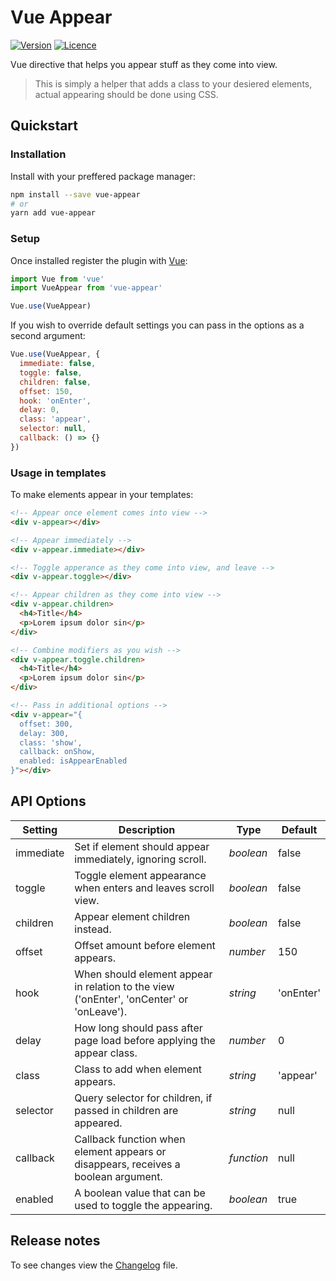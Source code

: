 # Vue Appear

[![Version](https://img.shields.io/npm/v/vue-appear.svg)](https://www.npmjs.com/package/vue-appear)
[![Licence](https://img.shields.io/npm/l/vue-appear.svg)](https://www.npmjs.com/package/vue-appear)

Vue directive that helps you appear stuff as they come into view.

> This is simply a helper that adds a class to your desiered elements, actual appearing should be done using CSS.


## Quickstart

### Installation

Install with your preffered package manager:

```bash
npm install --save vue-appear
# or
yarn add vue-appear
```

### Setup

Once installed register the plugin with [Vue]:

```js
import Vue from 'vue'
import VueAppear from 'vue-appear'

Vue.use(VueAppear)
```

If you wish to override default settings you can pass in the options as a second argument:

```js
Vue.use(VueAppear, {
  immediate: false,
  toggle: false,
  children: false,
  offset: 150,
  hook: 'onEnter',
  delay: 0,
  class: 'appear',
  selector: null,
  callback: () => {}
})
```

### Usage in templates

To make elements appear in your templates:

```html
<!-- Appear once element comes into view -->
<div v-appear></div>

<!-- Appear immediately -->
<div v-appear.immediate></div>

<!-- Toggle apperance as they come into view, and leave -->
<div v-appear.toggle></div>

<!-- Appear children as they come into view -->
<div v-appear.children>
  <h4>Title</h4>
  <p>Lorem ipsum dolor sin</p>
</div>

<!-- Combine modifiers as you wish -->
<div v-appear.toggle.children>
  <h4>Title</h4>
  <p>Lorem ipsum dolor sin</p>
</div>

<!-- Pass in additional options -->
<div v-appear="{
  offset: 300,
  delay: 300,
  class: 'show',
  callback: onShow,
  enabled: isAppearEnabled
}"></div>
```

## API Options

| Setting | Description | Type | Default |
| --- | --- | --- | --- |
| immediate | Set if element should appear immediately, ignoring scroll. | *boolean* | false
| toggle | Toggle element appearance when enters and leaves scroll view. | *boolean* | false
| children | Appear element children instead. | *boolean* | false
| offset | Offset amount before element appears. | *number* | 150
| hook | When should element appear in relation to the view ('onEnter', 'onCenter' or 'onLeave'). | *string* | 'onEnter'
| delay | How long should pass after page load before applying the appear class. | *number* | 0
| class | Class to add when element appears. | *string* | 'appear'
| selector | Query selector for children, if passed in children are appeared. | *string* | null
| callback | Callback function when element appears or disappears, receives a boolean argument. | *function* | null
| enabled | A boolean value that can be used to toggle the appearing. | *boolean* | true

## Release notes

To see changes view the [Changelog] file.

[Vue]: https://vuejs.org/
[Changelog]: https://github.com/dinoperovic/vue-appear/CHANGELOG.md
